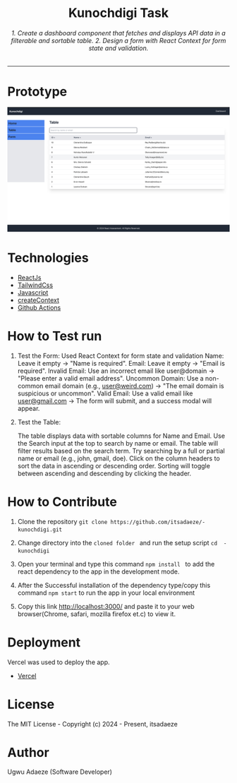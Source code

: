 
<div align="center">
<h1>Kunochdigi Task</h1>
<h6><i> 1. Create a dashboard component that fetches and displays API data in a filterable and sortable table.
2. Design a form with React Context for form state and validation.</i></h6>
<hr />
</div>


# Prototype
![Minion](public/project.png)

# Technologies 

 + [ReactJs](https://react.dev/learn/installation)
 + [TailwindCss](https://tailwindcss.com/) 
 + [Javascript](https://www.javascriptlang.org/) 
 + [createContext](https://react.dev/reference/react/createContext/)
 + [Github Actions](https://docs.github.com/en/actions/)


# How to Test run
1. Test the Form:
    <bold>Used React Context for form state and validation</bold>
    Name: Leave it empty → "Name is required".
    Email: Leave it empty → "Email is required".
    Invalid Email: Use an incorrect email like user@domain → "Please enter a valid email address".
    Uncommon Domain: Use a non-common email domain (e.g., user@weird.com) → "The email domain is suspicious or uncommon".
    Valid Email: Use a valid email like user@gmail.com → The form will submit, and a success modal will appear.

2. Test the Table:

    The table displays data with sortable columns for Name and Email.
    Use the Search input at the top to search by name or email. The table will filter results based on the search term.
    Try searching by a full or partial name or email (e.g., john, gmail, doe).
    Click on the column headers to sort the data in ascending or descending order. Sorting will toggle between ascending and descending by clicking the header.


 
# How to Contribute

1. Clone the repository
 `git clone https://github.com/itsadaeze/-kunochdigi.git`

2. Change directory into the `cloned folder ` and run the setup script 
 `cd  -kunochdigi`

3. Open your terminal and type this command `npm install ` to add the react dependency to the app in the development mode.

4. After the Successful installation of the  dependency type/copy this command  `npm start` to run the app in your local environment 

5. Copy this link  [http://localhost:3000/](http://localhost:3000/) and paste it to your web browser(Chrome, safari, mozilla firefox et.c) to view it.


# Deployment
Vercel was used to deploy the app. 
 + [Vercel](https://kunochdigi.vercel.app)

# License
The MIT License - Copyright (c) 2024 - Present, itsadaeze 

# Author
Ugwu Adaeze (Software Developer)